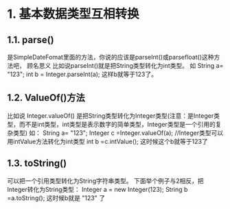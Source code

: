 # 1. 基本数据类型互相转换
## 1.1. parse()
是SimpleDateFomat里面的方法，你说的应该是parseInt()或parsefloat()这种方法吧，
顾名思义 比如说parseInt()就是把String类型转化为int类型。
如 String a= "123";
      int b = Integer.parseInt(a);
这样b就等于123了。

## 1.2. ValueOf()方法
比如说 Integer.valueOf() 是把String类型转化为Integer类型(注意：是Integer类型，而不是int类型，int类型是表示数字的简单类型，Integer类型是一个引用的复杂类型)
如：
String a= "123";
Integer c =Integer.valueOf(a);
//Integer类型可以用intValue方法转化为int类型
int b =c.intValue();
这时候这个b就等于123了

## 1.3. toString()
可以把一个引用类型转化为String字符串类型。
下面举个例子与2相反，把Integer转化为String类型：
Integer a = new Integer(123);
String b =a.toString();
这时候b就是 "123" 了
